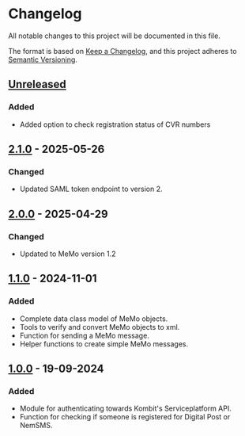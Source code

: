 # Changelog

All notable changes to this project will be documented in this file.

The format is based on [Keep a Changelog](https://keepachangelog.com/en/1.0.0/),
and this project adheres to [Semantic Versioning](https://semver.org/spec/v2.0.0.html).

## [Unreleased]

### Added

- Added option to check registration status of CVR numbers

## [2.1.0] - 2025-05-26

### Changed

- Updated SAML token endpoint to version 2.

## [2.0.0] - 2025-04-29

### Changed

- Updated to MeMo version 1.2

## [1.1.0] - 2024-11-01

### Added

- Complete data class model of MeMo objects.
- Tools to verify and convert MeMo objects to xml.
- Function for sending a MeMo message.
- Helper functions to create simple MeMo messages.

## [1.0.0] - 19-09-2024

### Added

- Module for authenticating towards Kombit's Serviceplatform API.
- Function for checking if someone is registered for Digital Post or NemSMS.

[Unreleased]: https://github.com/itk-dev-rpa/python-serviceplatformen/compare/2.1.0...HEAD
[2.1.0]: https://github.com/itk-dev-rpa/python-serviceplatformen/releases/tag/2.1.0
[2.0.0]: https://github.com/itk-dev-rpa/python-serviceplatformen/releases/tag/2.0.0
[1.1.0]: https://github.com/itk-dev-rpa/python-serviceplatformen/releases/tag/1.1.0
[1.0.0]: https://github.com/itk-dev-rpa/python-serviceplatformen/releases/tag/1.0.0
